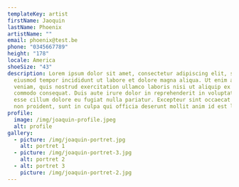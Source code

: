 ```yaml
---
templateKey: artist
firstName: Jaoquin
lastName: Phoenix
artistName: ""
email: phoenix@test.be
phone: "0345667789"
height: "178"
locale: America
shoeSize: "43"
description: Lorem ipsum dolor sit amet, consectetur adipiscing elit, sed do
  eiusmod tempor incididunt ut labore et dolore magna aliqua. Ut enim ad minim
  veniam, quis nostrud exercitation ullamco laboris nisi ut aliquip ex ea
  commodo consequat. Duis aute irure dolor in reprehenderit in voluptate velit
  esse cillum dolore eu fugiat nulla pariatur. Excepteur sint occaecat cupidatat
  non proident, sunt in culpa qui officia deserunt mollit anim id est laborum.
profile:
  image: /img/joaquin-profile.jpeg
  alt: profile
gallery:
  - picture: /img/joaquin-portret.jpg
    alt: portret 1
  - picture: /img/joaquin-portret-3.jpg
    alt: portret 2
  - alt: portret 3
    picture: /img/joaquin-portret-2.jpg
---
```

